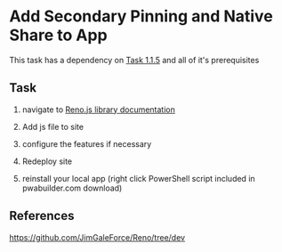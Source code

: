 # Add Secondary Pinning and Native Share to AppThis task has a dependency on [Task 1.1.5](115_Add_WIndows_Features.md) and all of it's prerequisites## Task 1. navigate to [Reno.js library documentation](https://github.com/JimGaleForce/Reno/tree/dev)2. Add js file to site3. configure the features if necessary 4. Redeploy site5. reinstall your local app (right click PowerShell script included in pwabuilder.com download)## Referenceshttps://github.com/JimGaleForce/Reno/tree/dev